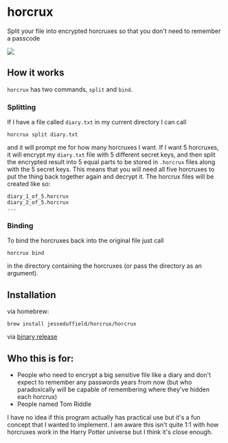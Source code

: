 # horcrux

Split your file into encrypted horcruxes so that you don't need to remember a passcode

![](https://i.imgur.com/k48QVkF.png)


## How it works

`horcrux` has two commands, `split` and `bind`.

### Splitting

If I have a file called `diary.txt` in my current directory I can call 
```
horcrux split diary.txt
```
and it will prompt me for how many horcruxes I want. If I want 5 horcruxes, it will encrypt my `diary.txt` file with 5 different secret keys, and then split the encrypted result into 5 equal parts to be stored in `.horcrux` files along with the 5 secret keys. This means that you will need all five horcruxes to put the thing back together again and decrypt it. The horcrux files will be created like so:
```
diary_1_of_5.horcrux
diary_2_of_5.horcrux
...
```

### Binding

To bind the horcruxes back into the original file just call
```
horcrux bind
```
in the directory containing the horcruxes (or pass the directory as an argument).

## Installation

via homebrew:
```
brew install jesseduffield/horcrux/horcrux
```

via [binary release](https://github.com/jesseduffield/horcrux/releases)

## Who this is for:
* People who need to encrypt a big sensitive file like a diary and don't expect to remember any passwords years from now (but who paradoxically will be capable of remembering where they've hidden each horcrux)
* People named Tom Riddle

I have no idea if this program actually has practical use but it's a fun concept that I wanted to implement.
I am aware this isn't quite 1:1 with how horcruxes work in the Harry Potter universe but I think it's close enough.
